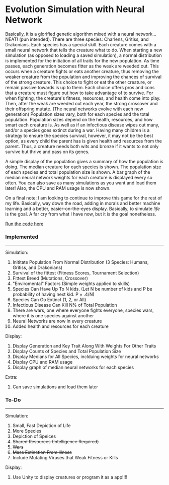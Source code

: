 # Evolution Simulation with Neural Network
​Basically, it is a glorified genetic algorithm mixed with a neural network... NEAT! (pun intended). There are three species: Charlens, Gritiss, and Drakonians. Each species has a special skill. Each creature comes with a small neural network that tells the creature what to do. When starting a new simulation (as opposed to loading a saved simulation), a normal distribution is implemented for the initiation of all traits for the new population. As time passes, each generation becomes fitter as the weak are weeded out. This occurs when a creature fights or eats another creature, thus removing the weaker creature from the population and improving the chances of survival of the strong creature. This choice to fight or eat the other creature, or remain passive towards is up to them. Each choice offers pros and cons that a creature must figure out how to take advantage of to survive. For when fighting, the creature's fitness, resources, and health come into play. Then, after the weak are weeded out each year, the strong crossover and their offspring mutate. (The neural networks evolve with each new generation) Population sizes vary, both for each species and the total population. Population sizes depend on the health, resources, and how smart each creature is. As well as if an infectious disease wipes out many, and/or a species goes extinct during a war. Having many children is a strategy to ensure the species survival, however, it may not be the best option, as every child the parent has is given health and resources from the parent. Thus, a creature needs both wits and bronze if it wants to not only survive but thrive and pass on its genes.

A simple display of the population gives a summary of how the population is doing. The median creature for each species is shown. The population size of each species and total population size is shown. A bar graph of the median neural network weights for each creature is displayed every so often. You can also save as many simulations as you want and load them later! Also, the CPU and RAM usage is now shown.

On a final note:
  I am looking to continue to improve this game for the rest of my life. Basically, way down the road, adding in morals and better         machine learning and a better, easier-on-the-eyes display. Basically,  to simulate *life* is the goal. A far cry from what I have now,   but it is the goal nonetheless. 

[Run the code here](https://repl.it/@n113/My-Simple-Simjulation-v2)


### Implemented
***

Simulation:
  1. Inititate Population From Normal Distribution (3 Species: Humans, Gritiss, and Drakonians)
  2. Survival of the fittest (Fitness Scores, Tournament Selection)
  3. Fittest Breed (Mutations, Crossover)
  4. "Enviromental" Factors (Simple weights applied to skills)
  5. Species Can Have Up To N kids. (Let N be number of kids and P be probability of having next kid. P = .4/N)
  6. Species Can Go Extinct (1, 2, or All)
  7. Infectious Disease Can Kill N% of Total Population
  8. There are wars, one where everyone fights everyone, species wars, where it is one species against another
  9. Neural Networks are now in every creature 
  10. Added health and resources for each creature

Display:
  1. Display Generation and Key Trait Along With Weights For Other Traits
  2. Display Counts of Species and Total Population Size
  3. Display Medians for All Species, inclduing weights for neural networks
  4. Display CPU and RAM usage
  5. Display graph of median neural networks for each species

Extra:
  1. Can save simulations and load them later


### To-Do
***

Simulation:
  1. Small, Fast Depiction of Life
  2. More Species
  3. Depiction of Speices
  4. ~~Shared Resources (Intelligence Required)~~
  5. ~~Wars~~
  6. ~~Mass Extinction From Illness~~
  7. Include Mutating Viruses that Weak Fitness or Kills

Display:
  1. Use Unity to display creatures or program it as a app!!!!
